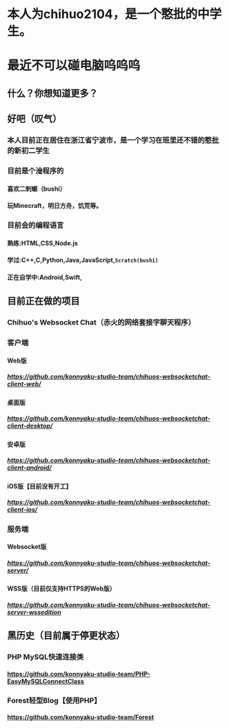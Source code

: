 # 本人为chihuo2104，是一个憨批的中学生。
# 最近不可以碰电脑呜呜呜
## 什么？你想知道更多？
## 好吧（叹气）
### 本人目前正在居住在浙江省宁波市，是一个学习在班里还不错的憨批的新初二学生
### 目前是个淦程序的
#### 喜欢二刺螈（bushi）
#### 玩Minecraft，明日方舟，饥荒等。
### 目前会的编程语言
#### 熟练:HTML,CSS,Node.js
#### 学过:C++,C,Python,Java,JavaScript,`Scratch(bushi)`
#### 正在自学中:Android,Swift,
## 目前正在做的项目
### Chihuo's Websocket Chat（赤火的网络套接字聊天程序）
### 客户端
#### Web版
##### https://github.com/konnyaku-studio-team/chihuos-websocketchat-client-web/
#### 桌面版
##### https://github.com/konnyaku-studio-team/chihuos-websocketchat-client-desktop/
#### 安卓版
##### https://github.com/konnyaku-studio-team/chihuos-websocketchat-client-android/
#### iOS版【目前没有开工】
##### https://github.com/konnyaku-studio-team/chihuos-websocketchat-client-ios/
### 服务端
#### Websocket版
##### https://github.com/konnyaku-studio-team/chihuos-websocketchat-server/
#### WSS版（目前仅支持HTTPS的Web版）
##### https://github.com/konnyaku-studio-team/chihuos-websocketchat-server-wssedition

## 黑历史（目前属于停更状态）
### PHP MySQL快速连接类
#### https://github.com/konnyaku-studio-team/PHP-EasyMySQLConnectClass
### Forest轻型Blog【使用PHP】
#### https://github.com/konnyaku-studio-team/Forest
